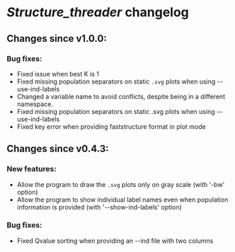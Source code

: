 # *Structure_threader* changelog

## Changes since v1.0.0:

### Bug fixes:
* Fixed issue when best K is 1
* Fixed missing population separators on static `.svg` plots when using --use-ind-labels
* Changed a variable name to avoid conflicts, despite being in a different namespace.
* Fixed missing population separators on static .svg plots when using --use-ind-labels
* Fixed key error when providing faststructure format in plot mode

## Changes since v0.4.3:

### New features:
* Allow the program to draw the `.svg` plots only on gray scale (with '-bw' option)
* Allow the program to show individual label names even when population information is provided (with '--show-ind-labels' option)

### Bug fixes:
* Fixed Qvalue sorting when providing an --ind file with two columns
